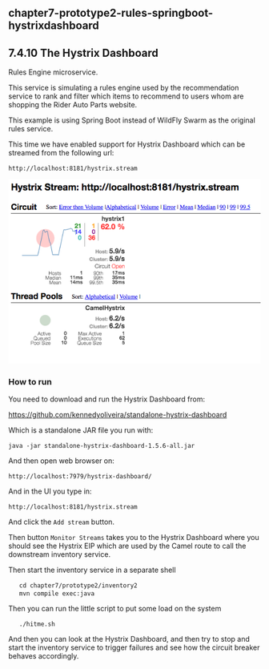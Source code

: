 chapter7-prototype2-rules-springboot-hystrixdashboard
-----------------------------------------------------

## 7.4.10 The Hystrix Dashboard

Rules Engine microservice.

This service is simulating a rules engine used by the recommendation service to rank
and filter which items to recommend to users whom are shopping the Rider Auto Parts website.

This example is using Spring Boot instead of WildFly Swarm as the original rules service.

This time we have enabled support for Hystrix Dashboard which can be streamed from the following url:

    http://localhost:8181/hystrix.stream

![Hystrix Dashboard](img/dashboard.png)

### How to run

You need to download and run the Hystrix Dashboard from:

  https://github.com/kennedyoliveira/standalone-hystrix-dashboard
   
Which is a standalone JAR file you run with:
   
    java -jar standalone-hystrix-dashboard-1.5.6-all.jar
   
And then open web browser on:
   
    http://localhost:7979/hystrix-dashboard/
   
And in the UI you type in:
   
    http://localhost:8181/hystrix.stream
      
And click the `Add stream` button. 

Then button `Monitor Streams` takes you to the Hystrix Dashboard where you should see the Hystrix EIP
       which are used by the Camel route to call the downstream inventory service.
       
Then start the inventory service in a separate shell
       
       cd chapter7/prototype2/inventory2
       mvn compile exec:java
       
Then you can run the little script to put some load on the system
       
       ./hitme.sh
       
And then you can look at the Hystrix Dashboard, and then try to stop and start the inventory service
       to trigger failures and see how the circuit breaker behaves accordingly.



